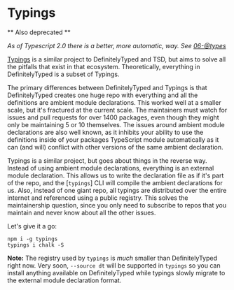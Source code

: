 # Typings

** Also deprecated **

_As of Typescript 2.0 there is a better, more automatic, way.  See [06-@types](06-@types)_


[Typings](https://github.com/typings/typings) is a similar project to DefinitelyTyped and TSD, but aims to solve all the pitfalls that exist in that ecosystem. Theoretically, everything in DefinitelyTyped is a subset of Typings.

The primary differences between DefinitelyTyped and Typings is that DefinitelyTyped creates one huge repo with everything and all the definitions are ambient module declarations. This worked well at a smaller scale, but it's fractured at the current scale. The maintainers must watch for issues and pull requests for over 1400 packages, even though they might only be maintaining 5 or 10 themselves. The issues around ambient module declarations are also well known, as it inhibits your ability to use the definitions inside of your packages TypeScript module automatically as it can (and will) conflict with other versions of the same ambient declaration.

Typings is a similar project, but goes about things in the reverse way. Instead of using ambient module declarations, everything is an external module declaration. This allows us to write the declaration file as if it's part of the repo, and the [`typings`] CLI will compile the ambient declarations for us. Also, instead of one giant repo, all typings are distributed over the entire internet and referenced using a public registry. This solves the maintainership question, since you only need to subscribe to repos that you maintain and never know about all the other issues.

Let's give it a go:

```
npm i -g typings
typings i chalk -S
```

**Note:** The registry used by `typings` is _much_ smaller than DefinitelyTyped right now. Very soon, `--source dt` will be supported in `typings` so you can install anything available on DefinitelyTyped while typings slowly migrate to the external module declaration format.
